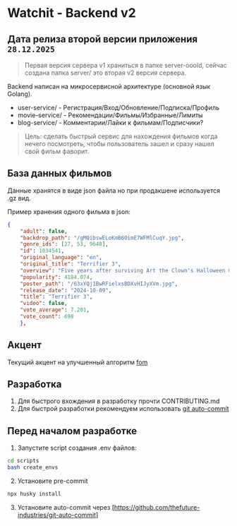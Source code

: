 # Watchit - Backend v2

## Дата релиза второй версии приложения `28.12.2025`

> Первая версия сервера v1 храниться в папке server-ooold, сейчас создана папка server/ это вторая v2 версия сервера.

Backend написан на микросервисной архитектуре (основной язык Golang).

-   user-service/ - Регистрация/Вход/Обновление/Подписка/Профиль
-   movie-service/ - Рекомендации/Фильмы/Избранные/Лимиты
-   blog-service/ - Комментарии/Лайки к фильмам/Подписчики?

> Цель: сделать быстрый сервис для нахождения фильмов когда нечего посмотреть, чтобы пользователь зашел и сразу нашел свой фильм фаворит.

## База данных фильмов

Данные хранятся в виде json файла но при продакшене используется .gz вид.

Пример хранения одного фильма в json:

```json
{
    "adult": false,
    "backdrop_path": "/gMQibswELoKmB60imE7WFMlCuqY.jpg",
    "genre_ids": [27, 53, 9648],
    "id": 1034541,
    "original_language": "en",
    "original_title": "Terrifier 3",
    "overview": "Five years after surviving Art the Clown's Halloween massacre, Sienna and Jonathan are still struggling to rebuild their shattered lives. As the holiday season approaches, they try to embrace the Christmas spirit and leave the horrors of the past behind. But just when they think they're safe, Art returns, determined to turn their holiday cheer into a new nightmare. The festive season quickly unravels as Art unleashes his twisted brand of terror, proving that no holiday is safe.",
    "popularity": 4184.074,
    "poster_path": "/63xYQj1BwRFielxsBDXvHIJyXVm.jpg",
    "release_date": "2024-10-09",
    "title": "Terrifier 3",
    "video": false,
    "vote_average": 7.201,
    "vote_count": 698
    },
```

## Акцент

Текущий акцент на улучшенный алгоритм [fom](https://github.com/thefuture-industries/flicksfi-backend/issues/188)

## Разработка

1. Для быстрого вхождения в разработку прочти CONTRIBUTING.md
2. Для быстрой разработки рекомендуем использовать [git auto-commit](https://github.com/thefuture-industries/git-auto-commit)

## Перед началом разработке

1. Запустите script создания .env файлов:

```bash
cd scripts
bash create_envs
```

2. Установите pre-commit

```bash
npx husky install
```

3. Установите auto-commit через [https://github.com/thefuture-industries/git-auto-commit]
